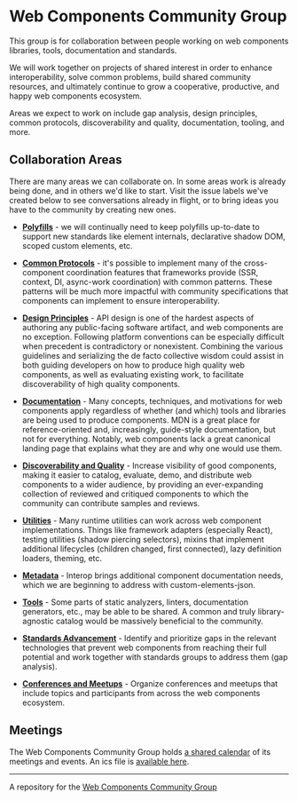 # Web Components Community Group

This group is for collaboration between people working on web components libraries, tools, documentation and standards.

We will work together on projects of shared interest in order to enhance interoperability, solve common problems, build shared community resources, and ultimately continue to grow a cooperative, productive, and happy web components ecosystem.

Areas we expect to work on include gap analysis, design principles, common protocols, discoverability and quality, documentation, tooling, and more.

## Collaboration Areas

There are many areas we can collaborate on. In some areas work is already being done, and in others we'd like to start. Visit the issue labels we've created below to see conversations already in flight, or to bring ideas you have to the community by creating new ones.

- **[Polyfills](https://github.com/w3c/webcomponents-cg/labels/polyfills)** - we will continually need to keep polyfills up-to-date to support new standards like element internals, declarative shadow DOM, scoped custom elements, etc.

- **[Common Protocols](https://github.com/w3c/webcomponents-cg/labels/common-protocols)** - it's possible to implement many of the cross-component coordination features that frameworks provide (SSR, context, DI, async-work coordination) with common patterns. These patterns will be much more impactful with community specifications that components can implement to ensure interoperability.

- **[Design Principles](https://github.com/w3c/webcomponents-cg/labels/design-principles)** - API design is one of the hardest aspects of authoring any public-facing software artifact, and web components are no exception. Following platform conventions can be especially difficult when precedent is contradictory or nonexistent. Combining the various guidelines and serializing the de facto collective wisdom could assist in both guiding developers on how to produce high quality web components, as well as evaluating existing work, to facilitate discoverability of high quality components.

- **[Documentation](https://github.com/w3c/webcomponents-cg/labels/documentation)** - Many concepts, techniques, and motivations for web components apply regardless of whether (and which) tools and libraries are being used to produce components. MDN is a great place for reference-oriented and, increasingly, guide-style documentation, but not for everything. Notably, web components lack a great canonical landing page that explains what they are and why one would use them.

- **[Discoverability and Quality](https://github.com/w3c/webcomponents-cg/labels/discovery-and-quality)** - Increase visibility of good components, making it easier to catalog, evaluate, demo, and distribute web components to a wider audience, by providing an ever-expanding collection of reviewed and critiqued components to which the community can contribute samples and reviews.

- **[Utilities](https://github.com/w3c/webcomponents-cg/labels/utilities)** - Many runtime utilities can work across web component implementations. Things like framework adapters (especially React), testing utilities (shadow piercing selectors), mixins that implement additional lifecycles (children changed, first connected), lazy definition loaders, theming, etc.

- **[Metadata](https://github.com/w3c/webcomponents-cg/labels/metadata)** - Interop brings additional component documentation needs, which we are beginning to address with custom-elements-json.

- **[Tools](https://github.com/w3c/webcomponents-cg/labels/tools)** - Some parts of static analyzers, linters, documentation generators, etc., may be able to be shared. A common and truly library-agnostic catalog would be massively beneficial to the community.

- **[Standards Advancement](https://github.com/w3c/webcomponents-cg/labels/standards-advancement)** - Identify and prioritize gaps in the relevant technologies that prevent web components from reaching their full potential and work together with standards groups to address them (gap analysis).

- **[Conferences and Meetups](https://github.com/w3c/webcomponents-cg/labels/conferences-and-meetups)** - Organize conferences and meetups that include topics and participants from across the web components ecosystem.

## Meetings

The Web Components Community Group holds [a shared calendar](https://calendar.google.com/calendar/embed?src=o25bim5rvcu42mfnqilirpmp44%40group.calendar.google.com) of its meetings and events. An ics file is [available here](https://calendar.google.com/calendar/ical/o25bim5rvcu42mfnqilirpmp44%40group.calendar.google.com/public/basic.ics).

---

A repository for the [Web Components Community Group](https://www.w3.org/community/webcomponents/)

